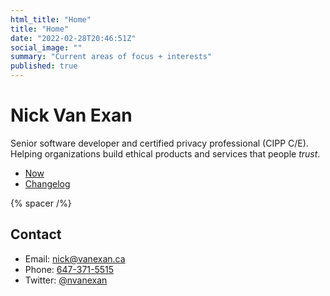 ```yaml
---
html_title: "Home"
title: "Home"
date: "2022-02-28T20:46:51Z"
social_image: ""
summary: "Current areas of focus + interests"
published: true
---
```


# Nick Van Exan

Senior software developer and certified privacy professional (CIPP C/E). Helping organizations build ethical products and services that people _trust_.

- [Now](/now.html)
- [Changelog](/changelog.html)

{% spacer /%}

## Contact

- Email: [nick@vanexan.ca](mailto:nick@vanexan.ca)
- Phone: [647-371-5515](tel:1-647-371-5515)
- Twitter: [@nvanexan](https://twitter.com/nvanexan)
